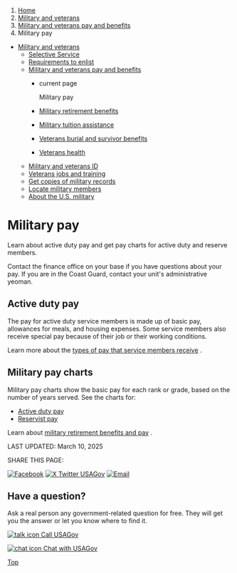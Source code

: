 1. [Home](/)
2. [Military and veterans](/military-and-veterans)
3. [Military and veterans pay and benefits](/military-pay-benefits)
4. Military pay

* [Military and veterans](/military-and-veterans)
  + [Selective Service](/selective-service)
  + [Requirements to enlist](/military-requirements)
  + [Military and veterans pay and benefits](/military-pay-benefits)
    - current page

      Military pay
    - [Military retirement benefits](/military-pensions)
    - [Military tuition assistance](/military-tuition-assistance)
    - [Veterans burial and survivor benefits](/burial-survivor-benefits)
    - [Veterans health](/veterans-health)
  + [Military and veterans ID](/military-veterans-id)
  + [Veterans jobs and training](/veteran-jobs-training)
  + [Get copies of military records](/military-records)
  + [Locate military members](/locate-military-members)
  + [About the U.S. military](/us-military)

Military pay
============

Learn about active duty pay and get pay charts for active duty and reserve members.

Contact the finance office on your base if you have questions about your pay. If you are in the Coast Guard, contact your unit's administrative yeoman.

**Active duty pay**
-------------------

The pay for active duty service members is made up of basic pay, allowances for meals, and housing expenses. Some service members also receive special pay because of their job or their working conditions.

Learn more about the
[types of pay that service members receive](https://militarypay.defense.gov/Pay/)
.

**Military pay charts**
-----------------------

Military pay charts show the basic pay for each rank or grade, based on the number of years served. See the charts for:

* [Active duty pay](https://militarypay.defense.gov/Pay/Basic-Pay/Active-Duty-Pay/)
* [Reservist pay](https://militarypay.defense.gov/Pay/Basic-Pay/Reserve-Drill-Pay/)

Learn about
[military retirement benefits and pay](/military-pensions)
.

LAST UPDATED:
March 10, 2025

SHARE THIS PAGE:

[![Facebook](/themes/custom/usagov/images/social-media-icons/Facebook_Icon.svg)](https://www.facebook.com/sharer/sharer.php?u=https://www.usa.gov/military-pay&v=3)
[![X Twitter USAGov](/themes/custom/usagov/images/social-media-icons/X_Twitter_Icon.svg?version=2)](https://twitter.com/intent/tweet?source=webclient&text=https://www.usa.gov/military-pay)
[![Email](/themes/custom/usagov/images/social-media-icons/Email_Icon.svg?version=2)](mailto:?subject=https://www.usa.gov/military-pay)

Have a question?
----------------

Ask a real person any government-related question for free. They will get you the answer or let you know where to find it.

[![talk icon](/themes/custom/usagov/images/ICONS_talk.png)
Call USAGov](/phone)

[![chat icon](/themes/custom/usagov/images/ICONS_chat.png)
Chat with USAGov](/chat)

[Top](#main-content)